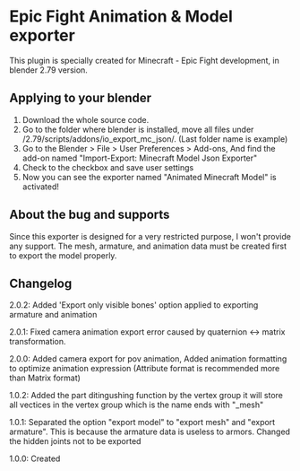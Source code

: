 # Epic Fight Animation & Model exporter

This plugin is specially created for Minecraft - Epic Fight development, in blender 2.79 version.

## Applying to your blender

1. Download the whole source code.
2. Go to the folder where blender is installed, move all files under /2.79/scripts/addons/io_export_mc_json/. (Last folder name is example)
3. Go to the Blender > File > User Preferences > Add-ons, And find the add-on named "Import-Export: Minecraft Model Json Exporter"
4. Check to the checkbox and save user settings
5. Now you can see the exporter named "Animated Minecraft Model" is activated!

## About the bug and supports

Since this exporter is designed for a very restricted purpose, I won't provide any support. The mesh, armature, and animation data must be created first to export the model properly.

## Changelog

2.0.2: Added 'Export only visible bones' option applied to exporting armature and animation

2.0.1: Fixed camera animation export error caused by quaternion <-> matrix transformation.

2.0.0: Added camera export for pov animation, Added animation formatting to optimize animation expression (Attribute format is recommended more than Matrix format)

1.0.2: Added the part ditingushing function by the vertex group it will store all vectices in the vertex group which is the name ends with "_mesh"

1.0.1: Separated the option "export model" to "export mesh" and "export armature". This is because the armature data is useless to armors.
	Changed the hidden joints not to be exported
 
1.0.0: Created
